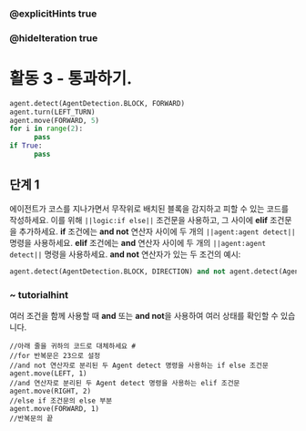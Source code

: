 ### @explicitHints true
### @hideIteration true 
# 활동 3 - 통과하기.

```python
agent.detect(AgentDetection.BLOCK, FORWARD) 
agent.turn(LEFT_TURN)
agent.move(FORWARD, 5)
for i in range(2):
      pass
if True:
      pass
```

## 단계 1
에이전트가 코스를 지나가면서 무작위로 배치된 블록을 감지하고 피할 수 있는 코드를 작성하세요. 이를 위해 `||logic:if else||` 조건문을 사용하고, 그 사이에 **elif** 조건문을 추가하세요. **if** 조건에는 **and not** 연산자 사이에 두 개의 `||agent:agent detect||` 명령을 사용하세요. **elif** 조건에는 **and** 연산자 사이에 두 개의 `||agent:agent detect||` 명령을 사용하세요. **and not** 연산자가 있는 두 조건의 예시:
```python
agent.detect(AgentDetection.BLOCK, DIRECTION) and not agent.detect(AgentDetection.BLOCK, DIRECTION)
```

### ~ tutorialhint 
여러 조건을 함께 사용할 때 **and** 또는 **and not**을 사용하여 여러 상태를 확인할 수 있습니다.

```template
//아래 줄을 귀하의 코드로 대체하세요 #    
//for 반복문은 23으로 설정                                            
//and not 연산자로 분리된 두 Agent detect 명령을 사용하는 if else 조건문
agent.move(LEFT, 1)                              
//and 연산자로 분리된 두 Agent detect 명령을 사용하는 elif 조건문
agent.move(RIGHT, 2)
//else if 조건문의 else 부분             
agent.move(FORWARD, 1)                                   
//반복문의 끝                                       
```